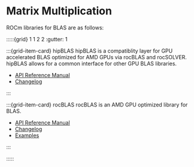 # Matrix Multiplication

ROCm libraries for BLAS are as follows:

:::::{grid} 1 1 2 2
:gutter: 1

:::{grid-item-card} hipBLAS
hipBLAS is a compatiblity layer for GPU accelerated BLAS optimized for AMD GPUs
via rocBLAS and rocSOLVER. hipBLAS allows for a common interface for other GPU
BLAS libraries.

- [API Reference Manual](https://rocmdocs.amd.com/projects/hipBLAS/en/rtd/)
- [Changelog](https://github.com/ROCmSoftwarePlatform/hipBLAS/blob/develop/CHANGELOG.md)

:::

:::{grid-item-card} rocBLAS
rocBLAS is an AMD GPU optimized library for BLAS.

- [API Reference Manual](https://rocmdocs.amd.com/projects/rocBLAS/en/rtd/)
- [Changelog](https://github.com/ROCmSoftwarePlatform/rocBLAS/blob/develop/CHANGELOG.md)
- [Examples](https://github.com/amd/rocm-examples/tree/develop/Libraries/rocBLAS)

:::

:::::
